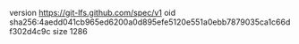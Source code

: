 version https://git-lfs.github.com/spec/v1
oid sha256:4aedd041cb965ed6200a0d895efe5120e551a0ebb7879035ca1c66df302d4c9c
size 1286
